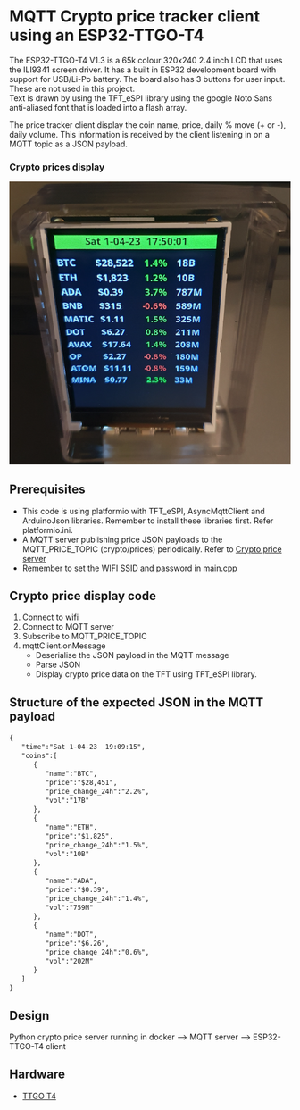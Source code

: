 # MQTT Crypto price tracker client using an ESP32-TTGO-T4

The ESP32-TTGO-T4 V1.3 is a 65k colour 320x240 2.4 inch LCD that uses the ILI9341 screen driver. It has a built in ESP32 development board with support for USB/Li-Po battery.  The board also has 3 buttons for user input.  These are not used in this project.  
Text is drawn by using the TFT_eSPI library using the google Noto Sans anti-aliased font that is loaded into a flash array.

The price tracker client display the coin name, price, daily % move (+ or -), daily volume.  This information is received by the client listening in on a MQTT topic as a JSON payload.

### Crypto prices display
![Crypto prices](/docs//images/cryproPrices.png)

## Prerequisites
* This code is using platformio with TFT_eSPI, AsyncMqttClient and ArduinoJson libraries.  Remember to install these libraries first. Refer platformio.ini.
* A MQTT server publishing price JSON payloads to the MQTT_PRICE_TOPIC (crypto/prices) periodically. Refer to [Crypto price server](https://github.com/nilathj/crypto-price-server)
* Remember to set the WIFI SSID and password in main.cpp

## Crypto price display code
1. Connect to wifi
2. Connect to MQTT server
3. Subscribe to MQTT_PRICE_TOPIC
4. mqttClient.onMessage
   - Deserialise the JSON payload in the MQTT message
   - Parse JSON
   - Display crypto price data on the TFT using TFT_eSPI library.

## Structure of the expected JSON in the MQTT payload
```
{
   "time":"Sat 1-04-23  19:09:15",
   "coins":[
      {
         "name":"BTC",
         "price":"$28,451",
         "price_change_24h":"2.2%",
         "vol":"17B"
      },
      {
         "name":"ETH",
         "price":"$1,825",
         "price_change_24h":"1.5%",
         "vol":"10B"
      },
      {
         "name":"ADA",
         "price":"$0.39",
         "price_change_24h":"1.4%",
         "vol":"759M"
      },
      {
         "name":"DOT",
         "price":"$6.26",
         "price_change_24h":"0.6%",
         "vol":"202M"
      }
   ]
}
```

## Design
Python crypto price server running in docker --> MQTT server --> ESP32-TTGO-T4 client

## Hardware
- [TTGO T4](https://www.aliexpress.com/w/wholesale-TTGO-T4.html)
